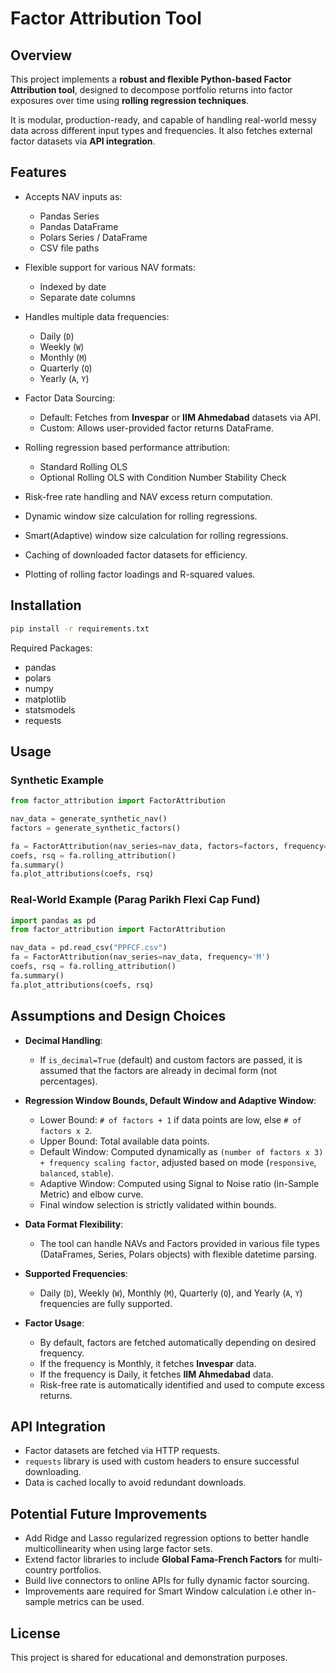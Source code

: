 # Factor Attribution Tool

## Overview

This project implements a **robust and flexible Python-based Factor Attribution tool**, designed to decompose portfolio returns into factor exposures over time using **rolling regression techniques**.

It is modular, production-ready, and capable of handling real-world messy data across different input types and frequencies. It also fetches external factor datasets via **API integration**.

## Features

- Accepts NAV inputs as:

  - Pandas Series
  - Pandas DataFrame
  - Polars Series / DataFrame
  - CSV file paths

- Flexible support for various NAV formats:

  - Indexed by date
  - Separate date columns

- Handles multiple data frequencies:

  - Daily (`D`)
  - Weekly (`W`)
  - Monthly (`M`)
  - Quarterly (`Q`)
  - Yearly (`A`, `Y`)

- Factor Data Sourcing:

  - Default: Fetches from **Invespar** or **IIM Ahmedabad** datasets via API.
  - Custom: Allows user-provided factor returns DataFrame.

- Rolling regression based performance attribution:

  - Standard Rolling OLS
  - Optional Rolling OLS with Condition Number Stability Check

- Risk-free rate handling and NAV excess return computation.

- Dynamic window size calculation for rolling regressions.

- Smart(Adaptive) window size calculation for rolling regressions.

- Caching of downloaded factor datasets for efficiency.

- Plotting of rolling factor loadings and R-squared values.

## Installation

```bash
pip install -r requirements.txt
```

Required Packages:

- pandas
- polars
- numpy
- matplotlib
- statsmodels
- requests

## Usage

### Synthetic Example

```python
from factor_attribution import FactorAttribution

nav_data = generate_synthetic_nav()
factors = generate_synthetic_factors()

fa = FactorAttribution(nav_series=nav_data, factors=factors, frequency='M')
coefs, rsq = fa.rolling_attribution()
fa.summary()
fa.plot_attributions(coefs, rsq)
```

### Real-World Example (Parag Parikh Flexi Cap Fund)

```python
import pandas as pd
from factor_attribution import FactorAttribution

nav_data = pd.read_csv("PPFCF.csv")
fa = FactorAttribution(nav_series=nav_data, frequency='M')
coefs, rsq = fa.rolling_attribution()
fa.summary()
fa.plot_attributions(coefs, rsq)
```

## Assumptions and Design Choices

- **Decimal Handling**:

  - If `is_decimal=True` (default) and custom factors are passed, it is assumed that the factors are already in decimal form (not percentages).

- **Regression Window Bounds, Default Window and Adaptive Window**:

  - Lower Bound: `# of factors + 1` if data points are low, else `# of factors x 2`.
  - Upper Bound: Total available data points.
  - Default Window: Computed dynamically as `(number of factors x 3) + frequency scaling factor`, adjusted based on mode (`responsive`, `balanced`, `stable`).
  - Adaptive Window: Computed using Signal to Noise ratio (in-Sample Metric) and elbow curve.
  - Final window selection is strictly validated within bounds.

- **Data Format Flexibility**:

  - The tool can handle NAVs and Factors provided in various file types (DataFrames, Series, Polars objects) with flexible datetime parsing.

- **Supported Frequencies**:

  - Daily (`D`), Weekly (`W`), Monthly (`M`), Quarterly (`Q`), and Yearly (`A`, `Y`) frequencies are fully supported.

- **Factor Usage**:

  - By default, factors are fetched automatically depending on desired frequency.
  - If the frequency is Monthly, it fetches **Invespar** data.
  - If the frequency is Daily, it fetches **IIM Ahmedabad** data.
  - Risk-free rate is automatically identified and used to compute excess returns.

## API Integration

- Factor datasets are fetched via HTTP requests.
- `requests` library is used with custom headers to ensure successful downloading.
- Data is cached locally to avoid redundant downloads.

## Potential Future Improvements

- Add Ridge and Lasso regularized regression options to better handle multicollinearity when using large factor sets.
- Extend factor libraries to include **Global Fama-French Factors** for multi-country portfolios.
- Build live connectors to online APIs for fully dynamic factor sourcing.
- Improvements aare required for Smart Window calculation i.e other in-sample metrics can be used.

## License

This project is shared for educational and demonstration purposes.


